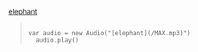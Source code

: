 [elephant](/MAX.mp3)
<blockquote>

<code>
<dev>var audio = new Audio("[elephant](/MAX.mp3)")
  audio.play()</code></dev>

</blockquote>
